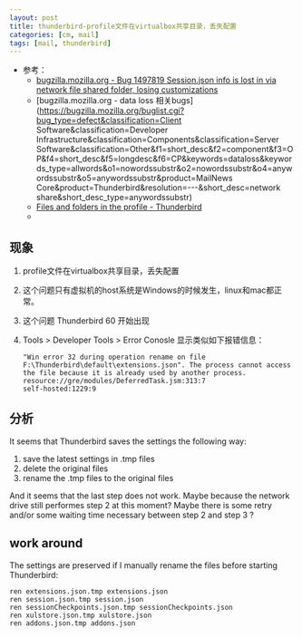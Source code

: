 ```yaml
---
layout: post
title: thunderbird-profile文件在virtualbox共享目录，丢失配置
categories: [cm, mail]
tags: [mail, thunderbird]
---
```


* 参考： 
  * [bugzilla.mozilla.org - Bug 1497819 Session.json info is lost in via network file shared folder, losing customizations](https://bugzilla.mozilla.org/show_bug.cgi?id=1497819)
  * [bugzilla.mozilla.org - data loss 相关bugs](https://bugzilla.mozilla.org/buglist.cgi?bug_type=defect&classification=Client Software&classification=Developer Infrastructure&classification=Components&classification=Server Software&classification=Other&f1=short_desc&f2=component&f3=OP&f4=short_desc&f5=longdesc&f6=CP&keywords=dataloss&keywords_type=allwords&o1=nowordssubstr&o2=nowordssubstr&o4=anywordssubstr&o5=anywordssubstr&product=MailNews Core&product=Thunderbird&resolution=---&short_desc=network share&short_desc_type=anywordssubstr)
  * [Files and folders in the profile - Thunderbird](http://kb.mozillazine.org/Files_and_folders_in_the_profile_-_Thunderbird)
  * []()



## 现象

1. profile文件在virtualbox共享目录，丢失配置

1. 这个问题只有虚拟机的host系统是Windows的时候发生，linux和mac都正常。

1. 这个问题 Thunderbird 60 开始出现

1. Tools \> Developer Tools \> Error Conosle 显示类似如下报错信息：
    ~~~
    "Win error 32 during operation rename on file F:\Thunderbird\default\extensions.json". The process cannot access the file because it is already used by another process. 
    resource://gre/modules/DeferredTask.jsm:313:7
    self-hosted:1229:9
    ~~~


## 分析

It seems that Thunderbird saves the settings the following way:

1. save the latest settings in .tmp files
2. delete the original files
3. rename the .tmp files to the original files

And it seems that the last step does not work. Maybe because the network drive still performes step 2 at this moment?
Maybe there is some retry and/or some waiting time necessary between step 2 and step 3 ?

## work around

The settings are preserved if I manually rename the files before starting Thunderbird:

~~~
ren extensions.json.tmp extensions.json
ren session.json.tmp session.json
ren sessionCheckpoints.json.tmp sessionCheckpoints.json
ren xulstore.json.tmp xulstore.json
ren addons.json.tmp addons.json
~~~









